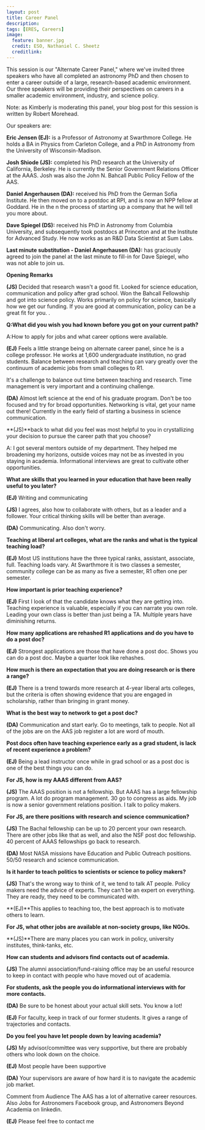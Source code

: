 ```yaml
---
layout: post
title: Career Panel
description:
tags: [ERES, Careers]
image:
  feature: banner.jpg
  credit: ESO, Nathaniel C. Sheetz
  creditlink: 
---
```


This session is our "Alternate Career Panel," where we've invited three speakers who have all completed an astronomy PhD and then chosen to enter a career outside of a large, research-based academic environment. Our three speakers will be providing their perspectives on careers in a smaller academic environment, industry, and science policy. 

Note: as Kimberly is moderating this panel, your blog post for this session is written by Robert Morehead.

Our speakers are:

**Eric Jensen (EJ):** is a Professor of Astronomy at Swarthmore College. He holds a BA in Physics from Carleton College, and a PhD in Astronomy from the University of Wisconsin-Madison.

**Josh Shiode (JS):** completed his PhD research at the University of California, Berkeley.
He is currently the Senior Government Relations Officer at the AAAS. Josh was also the John N. Bahcall Public Policy Fellow of the AAS.

**Daniel Angerhausen (DA):** received his PhD from the German Sofia Institute. He then moved on to a postdoc at RPI, and is now an NPP fellow at Goddard. He in the n the process of starting up a company that he will tell you more about.

**Dave Spiegel (DS):** received his PhD in Astronomy from Columbia University, and subsequently took postdocs at Princeton and at the Institute for Advanced Study. He now works as an R&D Data Scientist at Sum Labs.

**Last minute substitution - Daniel Angerhausen (DA):** has graciously agreed to join the panel at the last minute to fill-in for Dave  Spiegel, who was not able to join us.  


**Opening Remarks**

**(JS)** Decided that research wasn't a good fit. Looked for science education, communication and policy after grad school. Won the Bahcall Fellowship and got into science policy. Works primarily on policy for science, basically how we get our funding. If you are good at communication, policy can be a great fit for you. 
. 


**Q:What did you wish you had known before you got on your current path?**

A:How to apply for jobs and what career options were available. 



**(EJ)** Feels a little strange being on alternate career panel, since he is a college professor. He works at 1,600 undergraduate institution, no grad students.
Balance between research and teaching can vary greatly over the continuum of academic jobs from small colleges to R1. 

It's a challenge to balance out time between teaching and research. Time management is very important and a continuing challenge. 


**(DA)** Almost left science at the end of his graduate program. Don't be too focused and try for broad opportunities. Networking is vital, get your name out there! Currently in the early field of starting a business in science communication.

**(JS)**back to what did you feel was most helpful to you in crystallizing your decision to pursue the career path that you choose? 

A: I got several mentors outside of my department. They helped me broadening my horizons, outside voices may not be as invested in you staying in academia. Informational interviews are great to cultivate other opportunities. 

**What are skills that you learned in your education that have been really useful to you  later?** 

**(EJ)** Writing and communicating

**(JS)** I agrees, also how to collaborate with others, but as a leader and a follower. Your critical thinking skills will be better than average. 

**(DA)** Communicating. Also don't worry. 

**Teaching at liberal art colleges, what are the ranks and what is the typical teaching load?**

**(EJ)** Most US institutions have the three typical ranks, assistant, associate, full. Teaching loads vary. At Swarthmore it is two classes a semester, community college can be as many as five a semester, R1 often one per semester. 

**How important is prior teaching experience?**

**(EJ)** First I look of that the candidate knows what they are getting into. Teaching experience is valuable, especially if you can narrate you own role. Leading your own class is better than just being a TA. Multiple years have diminishing returns.

**How many applications are rehashed R1 applications and do you have to do a post doc?**

**(EJ)** Strongest applications are those that have done a post doc. Shows you can do a post doc. Maybe a quarter look like rehashes.

**How much is there an expectation that you are doing research or is there a range?**

**(EJ)** There is a trend towards more research at 4-year liberal arts colleges, but the criteria is often showing evidence that you are engaged in scholarship, rather than bringing in grant money.   

**What is the best way to network to get a post doc?**

**(DA)** Communication and start early. Go to meetings, talk to people. Not all of the jobs are on the AAS job register a lot are word of mouth.

**Post docs often have teaching experience early as a grad student, is lack of recent experience a problem?** 

**(EJ)** Being a lead instructor once while in grad school or as a post doc is one of the best things you can do. 

**For JS, how is my AAAS different from AAS?**

**(JS)** The AAAS position is not a fellowship. But AAAS has a large fellowship program. A lot do program management. 30 go to congress as aids. My job is now a senior government relations position. I talk to policy makers. 

**For JS, are there positions with research and science communication?**

**(JS)** The Bachal fellowship can be up to 20 percent your own research. There are other jobs like that as well, and also the NSF post doc fellowship. 40 percent of AAAS fellowships go back to research. 

**(DA)** Most NASA missions have Education and Public Outreach positions. 50/50 research and science communication. 

**Is it harder to teach politics to scientists or science to policy makers?**

**(JS)** That's the wrong way to think of it, we tend to talk AT people. Policy makers need the advice of experts. They can't be an expert on everything. They are ready, they need to be communicated with. 

**(EJ)**This applies to teaching too, the best approach is to motivate others to learn.     

**For JS, what other jobs are available at non-society groups, like NGOs.**

**(JS)**There are many places you can work in policy, university institutes, think-tanks, etc. 

**How can students and advisors find contacts out of academia.** 

**(JS)** The alumni association/fund-raising office may be an useful resource to keep in contact with people who have moved out of academia. 

**For students, ask the people you do informational interviews with for more contacts.** 

**(DA)** Be sure to be honest about your actual skill sets. You know a lot!

**(EJ)** For faculty, keep in track of our former students. It gives a range  of trajectories and contacts. 


**Do you feel you have let people down by leaving academia?**

**(JS)** My advisor/committee was very supportive, but there are probably others who look down on the choice. 

**(EJ)** Most people have been supportive

**(DA)** Your supervisors are aware of how hard it is to navigate the academic job market. 

Comment from Audience
The AAS has a lot of alternative career resources. Also Jobs for Astronomers Facebook group, and Astronomers Beyond Academia on linkedin. 

**(EJ)** Please feel free to contact me
  


